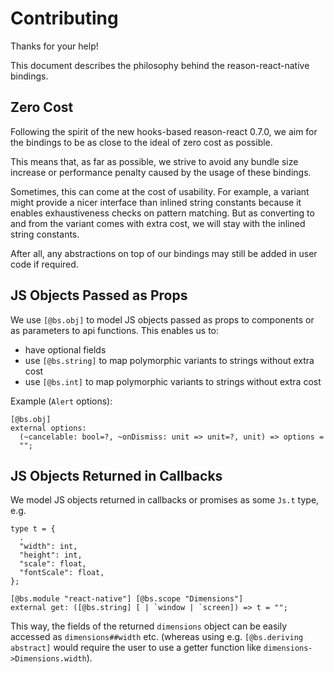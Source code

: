# Contributing

Thanks for your help!

This document describes the philosophy behind the reason-react-native bindings.

## Zero Cost

Following the spirit of the new hooks-based reason-react 0.7.0, we aim for the
bindings to be as close to the ideal of zero cost as possible.

This means that, as far as possible, we strive to avoid any bundle size increase
or performance penalty caused by the usage of these bindings.

Sometimes, this can come at the cost of usability. For example, a variant might
provide a nicer interface than inlined string constants because it enables
exhaustiveness checks on pattern matching. But as converting to and from the
variant comes with extra cost, we will stay with the inlined string constants.

After all, any abstractions on top of our bindings may still be added in user
code if required.

## JS Objects Passed as Props

We use `[@bs.obj]` to model JS objects passed as props to components or as
parameters to api functions. This enables us to:

- have optional fields
- use `[@bs.string]` to map polymorphic variants to strings without extra cost
- use `[@bs.int]` to map polymorphic variants to strings without extra cost

Example (`Alert` options):

```re
[@bs.obj]
external options:
  (~cancelable: bool=?, ~onDismiss: unit => unit=?, unit) => options =
  "";
```

## JS Objects Returned in Callbacks

We model JS objects returned in callbacks or promises as some `Js.t` type, e.g.

```re
type t = {
  .
  "width": int,
  "height": int,
  "scale": float,
  "fontScale": float,
};

[@bs.module "react-native"] [@bs.scope "Dimensions"]
external get: ([@bs.string] [ | `window | `screen]) => t = "";
```

This way, the fields of the returned `dimensions` object can be easily accessed
as `dimensions##width` etc. (whereas using e.g. `[@bs.deriving abstract]` would
require the user to use a getter function like `dimensions->Dimensions.width`).
